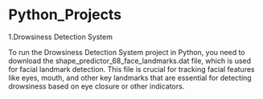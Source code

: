 # Python_Projects

1.Drowsiness Detection System

To run the Drowsiness Detection System project in Python, you need to download the shape_predictor_68_face_landmarks.dat file, which is used for facial landmark detection. This file is crucial for tracking facial features like eyes, mouth, and other key landmarks that are essential for detecting drowsiness based on eye closure or other indicators.
